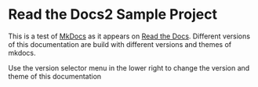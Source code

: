 # Read the Docs2 Sample Project

This is a test of [MkDocs](http://mkdocs.org) as it appears on [Read the Docs](https://readthedocs.org).
Different versions of this documentation are build with different versions and themes of mkdocs.

Use the version selector menu in the lower right to change the version and theme of this documentation
